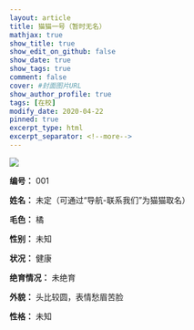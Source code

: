 ```yaml
---
layout: article
title: 猫猫一号（暂时无名）
mathjax: true
show_title: true
show_edit_on_github: false
show_date: true
show_tags: true
comment: false
cover: #封面图片URL
show_author_profile: true
tags: [在校]
modify_date: 2020-04-22
pinned: true 
excerpt_type: html
excerpt_separator: <!--more-->
---
```


![](https://i.loli.net/2020/04/22/2tcGYjlxDP9dnCu.jpg)

<!--more-->

**编号：**
001

**姓名：**
未定（可通过“导航-联系我们”为猫猫取名）

**毛色：**
橘

**性别：**
未知

**状况：**
健康

**绝育情况：**
未绝育

**外貌：**
头比较圆，表情愁眉苦脸

**性格：**
未知
